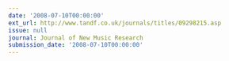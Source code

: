 ```yaml
---
date: '2008-07-10T00:00:00'
ext_url: http://www.tandf.co.uk/journals/titles/09298215.asp
issue: null
journal: Journal of New Music Research
submission_date: '2008-07-10T00:00:00'
---
```

